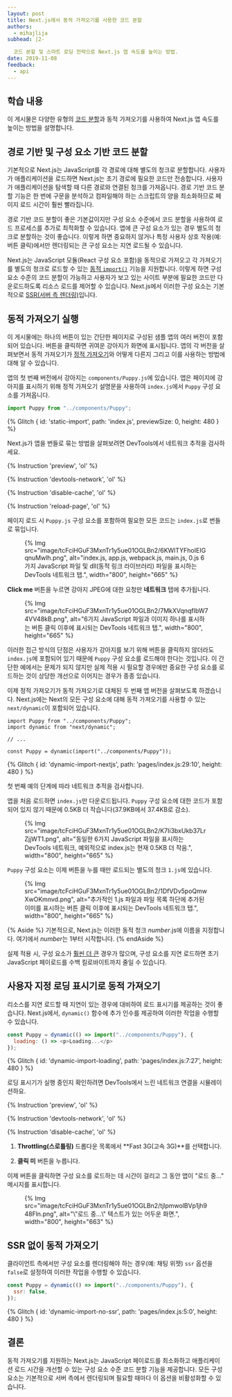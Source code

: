 ```yaml
---
layout: post
title: Next.js에서 동적 가져오기를 사용한 코드 분할
authors:
  - mihajlija
subhead: |2-

  코드 분할 및 스마트 로딩 전략으로 Next.js 앱 속도를 높이는 방법.
date: 2019-11-08
feedback:
  - api
---
```


## 학습 내용

이 게시물은 다양한 유형의 [코드 분할](/reduce-javascript-payloads-with-code-splitting/)과 동적 가져오기를 사용하여 Next.js 앱 속도를 높이는 방법을 설명합니다.

## 경로 기반 및 구성 요소 기반 코드 분할

기본적으로 Next.js는 JavaScript를 각 경로에 대해 별도의 청크로 분할합니다. 사용자가 애플리케이션을 로드하면 Next.js는 초기 경로에 필요한 코드만 전송합니다. 사용자가 애플리케이션을 탐색할 때 다른 경로와 연결된 청크를 가져옵니다. 경로 기반 코드 분할 기능은 한 번에 구문을 분석하고 컴파일해야 하는 스크립트의 양을 최소화하므로 페이지 로드 시간이 훨씬 빨라집니다.

경로 기반 코드 분할이 좋은 기본값이지만 구성 요소 수준에서 코드 분할을 사용하여 로드 프로세스를 추가로 최적화할 수 있습니다. 앱에 큰 구성 요소가 있는 경우 별도의 청크로 분할하는 것이 좋습니다. 이렇게 하면 중요하지 않거나 특정 사용자 상호 작용(예: 버튼 클릭)에서만 렌더링되는 큰 구성 요소는 지연 로드될 수 있습니다.

Next.js는 JavaScript 모듈(React 구성 요소 포함)을 동적으로 가져오고 각 가져오기를 별도의 청크로 로드할 수 있는 [동적 `import()`](https://v8.dev/features/dynamic-import) 기능을 지원합니다. 이렇게 하면 구성 요소 수준의 코드 분할이 가능하고 사용자가 보고 있는 사이트 부분에 필요한 코드만 다운로드하도록 리소스 로드를 제어할 수 있습니다. Next.js에서 이러한 구성 요소는 기본적으로 [SSR(서버 측 렌더링)](/rendering-on-the-web/)입니다.

## 동적 가져오기 실행

이 게시물에는 하나의 버튼이 있는 간단한 페이지로 구성된 샘플 앱의 여러 버전이 포함되어 있습니다. 버튼을 클릭하면 귀여운 강아지가 화면에 표시됩니다. 앱의 각 버전을 살펴보면서 동적 가져오기가 [정적 가져오기](https://developer.mozilla.org/docs/Web/JavaScript/Reference/Statements/import)와 어떻게 다른지 그리고 이를 사용하는 방법에 대해 알 수 있습니다.

앱의 첫 번째 버전에서 강아지는 `components/Puppy.js`에 있습니다. 앱은 페이지에 강아지를 표시하기 위해 정적 가져오기 설명문을 사용하여 `index.js`에서 `Puppy` 구성 요소를 가져옵니다.

```js
import Puppy from "../components/Puppy";
```

{% Glitch { id: 'static-import', path: 'index.js', previewSize: 0, height: 480 } %}

Next.js가 앱을 번들로 묶는 방법을 살펴보려면 DevTools에서 네트워크 추적을 검사하세요.

{% Instruction 'preview', 'ol' %}

{% Instruction 'devtools-network', 'ol' %}

{% Instruction 'disable-cache', 'ol' %}

{% Instruction 'reload-page', 'ol' %}

페이지 로드 시 `Puppy.js` 구성 요소를 포함하여 필요한 모든 코드는 `index.js`로 번들로 묶입니다.

<figure>{% Img src="image/tcFciHGuF3MxnTr1y5ue01OGLBn2/6KWlTYFhoIEIGqnuMwlh.png", alt="index.js, app.js, webpack.js, main.js, 0.js 6가지 JavaScript 파일 및 dll(동적 링크 라이브러리) 파일을 표시하는 DevTools 네트워크 탭.", width="800", height="665" %}</figure>

**Click me** 버튼을 누르면 강아지 JPEG에 대한 요청만 **네트워크** 탭에 추가됩니다.

<figure>{% Img src="image/tcFciHGuF3MxnTr1y5ue01OGLBn2/7MkXVqnqfIbW74VV48kB.png", alt="6가지 JavaScript 파일과 이미지 하나를 표시하는 버튼 클릭 이후에 표시되는 DevTools 네트워크 탭.", width="800", height="665" %}</figure>

이러한 접근 방식의 단점은 사용자가 강아지를 보기 위해 버튼을 클릭하지 않더라도 `index.js`에 포함되어 있기 때문에 `Puppy` 구성 요소를 로드해야 한다는 것입니다. 이 간단한 예에서는 문제가 되지 않지만 실제 적용 시 필요할 경우에만 중요한 구성 요소를 로드하는 것이 상당한 개선으로 이어지는 경우가 종종 있습니다.

이제 정적 가져오기가 동적 가져오기로 대체된 두 번째 앱 버전을 살펴보도록 하겠습니다. Next.js에는 Next의 모든 구성 요소에 대해 동적 가져오기를 사용할 수 있는 `next/dynamic`이 포함되어 있습니다.

```js/1,5/0
import Puppy from "../components/Puppy";
import dynamic from "next/dynamic";

// ...

const Puppy = dynamic(import("../components/Puppy"));
```

{% Glitch { id: 'dynamic-import-nextjs', path: 'pages/index.js:29:10', height: 480 } %}

첫 번째 예의 단계에 따라 네트워크 추적을 검사합니다.

앱을 처음 로드하면 `index.js`만 다운로드됩니다. `Puppy` 구성 요소에 대한 코드가 포함되어 있지 않기 때문에 0.5KB 더 작습니다(37.9KB에서 37.4KB로 감소).

<figure>{% Img src="image/tcFciHGuF3MxnTr1y5ue01OGLBn2/K7Ii3bxUkb37LrZjjWT1.png", alt="동일한 6가지 JavaScript 파일을 표시하는 DevTools 네트워크, 예외적으로 index.js는 현재 0.5KB 더 작음.", width="800", height="665" %}</figure>

`Puppy` 구성 요소는 이제 버튼을 누를 때만 로드되는 별도의 청크 `1.js`에 있습니다.

<figure>{% Img src="image/tcFciHGuF3MxnTr1y5ue01OGLBn2/1DfVDv5poQmwXwOKmnvd.png", alt="추가적인 1.js 파일과 파일 목록 하단에 추가된 이미를 표시하는 버튼 클릭 이후에 표시되는 DevTools 네트워크 탭.", width="800", height="665" %}</figure>

{% Aside %} 기본적으로, Next.js는 이러한 동적 청크 *number*.js에 이름을 지정합니다. 여기에서 *number*는 1부터 시작합니다. {% endAside %}

실제 적용 시, 구성 요소가 [훨씬 더 큰](https://bundlephobia.com/result?p=moment@2.24.0) 경우가 많으며, 구성 요소를 지연 로드하면 초기 JavaScript 페이로드를 수백 킬로바이트까지 줄일 수 있습니다.

## 사용자 지정 로딩 표시기로 동적 가져오기

리소스를 지연 로드할 때 지연이 있는 경우에 대비하여 로드 표시기를 제공하는 것이 좋습니다. Next.js에서, `dynamic()` 함수에 추가 인수를 제공하여 이러한 작업을 수행할 수 있습니다.

```js
const Puppy = dynamic(() => import("../components/Puppy"), {
  loading: () => <p>Loading...</p>
});
```

{% Glitch { id: 'dynamic-import-loading', path: 'pages/index.js:7:27', height: 480 } %}

로딩 표시기가 실행 중인지 확인하려면 DevTools에서 느린 네트워크 연결을 시뮬레이션하요.

{% Instruction 'preview', 'ol' %}

{% Instruction 'devtools-network', 'ol' %}

{% Instruction 'disable-cache', 'ol' %}

1. **Throttling(스로틀링)** 드롭다운 목록에서 **Fast 3G(고속 3G)**를 선택합니다.

2. **클릭 미** 버튼을 누릅니다.

이제 버튼을 클릭하면 구성 요소를 로드하는 데 시간이 걸리고 그 동안 앱이 "로드 중…" 메시지를 표시합니다.

<figure>{% Img src="image/tcFciHGuF3MxnTr1y5ue01OGLBn2/tjlpmwolBVp1jh948Fln.png", alt="\"로드 중...\" 텍스트가 있는 어두운 화면.", width="800", height="663" %}</figure>

## SSR 없이 동적 가져오기

클라이언트 측에서만 구성 요소를 렌더링해야 하는 경우(예: 채팅 위젯) `ssr` 옵션을 `false`로 설정하여 이러한 작업을 수행할 수 있습니다.

```js
const Puppy = dynamic(() => import("../components/Puppy"), {
  ssr: false,
});
```

{% Glitch { id: 'dynamic-import-no-ssr', path: 'pages/index.js:5:0', height: 480 } %}

## 결론

동적 가져오기를 지원하는 Next.js는 JavaScript 페이로드를 최소화하고 애플리케이션 로드 시간을 개선할 수 있는 구성 요소 수준 코드 분할 기능을 제공합니다. 모든 구성 요소는 기본적으로 서버 측에서 렌더링되며 필요할 때마다 이 옵션을 비활성화할 수 있습니다.
